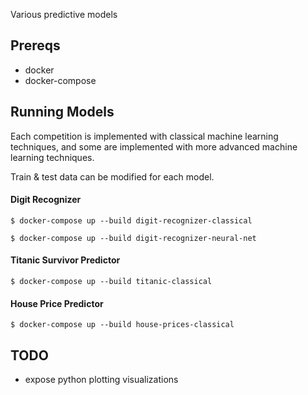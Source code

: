 Various predictive models

## Prereqs
  - docker
  - docker-compose
  
## Running Models

Each competition is implemented with classical machine learning techniques, and some are implemented with more advanced machine learning techniques.

Train & test data can be modified for each model.


#### Digit Recognizer

```
$ docker-compose up --build digit-recognizer-classical
```

```
$ docker-compose up --build digit-recognizer-neural-net
```

#### Titanic Survivor Predictor

```
$ docker-compose up --build titanic-classical
```

#### House Price Predictor

```
$ docker-compose up --build house-prices-classical
```

## TODO
  - expose python plotting visualizations
